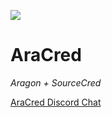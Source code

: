 ![](https://avatars3.githubusercontent.com/u/63201387?s=200&v=4)

# AraCred

_Aragon + SourceCred_

[AraCred Discord Chat](https://discord.gg/Az5su6t)
